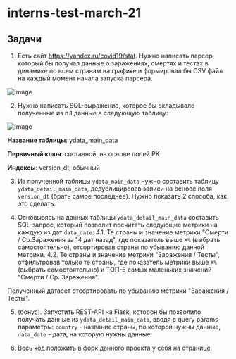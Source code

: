 # interns-test-march-21

## Задачи

1. Есть сайт https://yandex.ru/covid19/stat. Нужно написать парсер, который бы получал данные о заражениях, смертях и тестах в динамике по всем странам на графике и формировал бы CSV файл на каждый момент начала запуска парсера.

![image](https://user-images.githubusercontent.com/30187683/111162102-e2bf7780-85ac-11eb-9676-886302013f42.png)

2. Нужно написать SQL-выражение, которое бы складывало полученные из п.1 данные в следующую таблицу:

![image](https://user-images.githubusercontent.com/30187683/111163785-780f3b80-85ae-11eb-879c-b272891161fd.png)

**Название таблицы**: ydata_main_data

**Первичный ключ**: составной, на основе полей PK

**Индексы**: version_dt, обычный

3. Из полученной таблицы `ydata_main_data` нужно составить таблицу `ydata_detail_main_data`, дедублицировав записи на основе поля `version_dt` (брать самое последнее). Нужно показать 2 способа, как это сделать.

4. Основывясь на данных таблицы `ydata_detail_main_data` составить SQL-запрос, который позволит посчитать следующие метрики на каждую из дат `data_date`:
4.1. Те страны и значение метрики "Смерти / Ср.Заражения за 14 дат назад", где показатель выше `X%` (выбрать самостоятельно), отсортировав страны по убыванию данной метрики.
4.2. Те страны и значение метрики "Заражения / Тесты", отфильтровав только те страны, где показатель метрики выше `X%` (выбрать самостоятельно) и ТОП-5 самых маленьких значений "Смерти / Ср. Заражения". 

Полученный датасет отсортировать по убыванию метрики "Заражения / Тесты".

5. (бонус). Запустить REST-API на Flask, которон бы позволило получать данные из `ydata_detail_main_data`, вводя в query params параметры: `country` - название страны, по которой нужны данные, `data_date` - дата, на которую нужны данные. 

6. Весь код положить в форк данного проекта у себя на странице.

